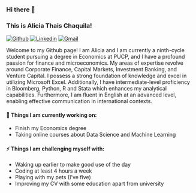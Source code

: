 ### Hi there 👋 
### This is Alicia Thais Chaquila!

[![Github](https://img.shields.io/badge/-Github-000?style=flat&logo=Github&logoColor=white)](https://github.com/ThaisChaquila)
[![Linkedin](https://img.shields.io/badge/-LinkedIn-blue?style=flat&logo=Linkedin&logoColor=white)](www.linkedin.com/in/alicia-thais-chaquila)
[![Gmail](https://img.shields.io/badge/-Gmail-c14438?style=flat&logo=Gmail&logoColor=white)](mailto:aliciachaquila@gmail.com)

Welcome to my Github page! I am Alicia and I am currently a ninth-cycle student pursuing a degree in Economics at PUCP, and I have a profound passion for finance and microeconomics. My areas of expertise revolve around Corporate Finance, Capital Markets, Investment Banking, and Venture Capital. I possess a strong foundation of knowledge and excel in utilizing Microsoft Excel. Additionally, I have intermediate-level proficiency in Bloomberg, Python, R and Stata which enhances my analytical capabilities. Furthermore, I am fluent in English at an advanced level, enabling effective communication in international contexts.


#### 🌱 Things I am currently working on: 
- Finish my Economics degree  
- Taking online courses about Data Science and Machine Learning 

#### ⚡ Things I am challenging myself with:
- Waking up earlier to make good use of the day
- Coding at least 4 hours a week
- Playing with my pets (I've five)
- Improving my CV with some education apart from university
